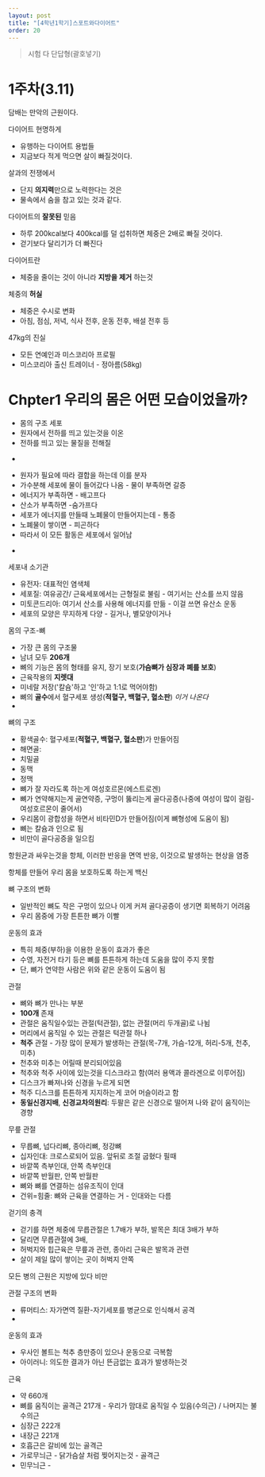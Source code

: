 ```yaml
---
layout: post
title: "[4학년1학기]스포트와다이어트"
order: 20
---
```


> 시험 다 단답형(괄호넣기)

# 1주차(3.11) 

담배는 만악의 근원이다.

다이어트 현명하게 
* 유행하는 다이어트 용법들
* 지금보다 적게 먹으면 살이 빠질것이다.

살과의 전쟁에서
* 단지 **의지력**만으로 노력한다는 것은
* 물속에서 숨을 참고 있는 것과 같다.

다이어트의 **잘못된** 믿음
* 하루 200kcal보다 400kcal를 덜 섭취하면 체중은 2배로 빠질 것이다.
* 걷기보다 달리기가 더 빠진다

다이어트란
* 체중을 줄이는 것이 아니라 **지방을 제거** 하는것

체중의 **허실**
* 체중은 수시로 변화
* 아침, 점심, 저녁, 식사 전후, 운동 전후, 배설 전후 등

47kg의 진실
* 모든 연예인과 미스코리아 프로필
* 미스코리아 출신 트레이너 - 정아름(58kg)




# Chpter1 우리의 몸은 어떤 모습이었을까?

* 몸의 구조 세포
* 원자에서 전하를 띄고 있는것을 이온
* 전하를 띄고 있는 물질을 전해질

-

* 원자가 필요에 따라 결합을 하는데 이를 분자
* 가수분해 세포에 물이 들어갔다 나옴 - 물이 부족하면 갈증
* 에너지가 부족하면 - 배고프다
* 산소가 부족하면 -숨가프다
* 세포가 에너지를 만들때 노폐물이 만들어지는데 - 통증
* 노폐물이 쌓이면 - 피곤하다
* 따라서 이 모든 활동은 세포에서 일어남

-

세포내 소기관
* 유전자: 대표적인 염색체
* 세포질: 여유공간/ 근육세포에서는 근형질로 불림 - 여기서는 산소를 쓰지 않음
* 미토콘드리아: 여기서 산소를 사용해 에너지를 만듦 - 이걸 쓰면 유산소 운동
* 세포의 모양은 무지하게 다양 - 길거나, 별모양이거나

몸의 구조-뼈
* 가장 큰 몸의 구조물
* 남녀 모두 **206개**
* 뼈의 기능은 몸의 형태를 유지, 장기 보호(**가슴뼈가 심장과 폐를 보호**)
* 근육작용의 **지렛대**
* 미네랄 저장('칼슘'하고 '인'하고 1:1로 먹어야함)
* 뼈의 **골수**에서 혈구세포 생성(**적혈구, 백혈구, 혈소판**) *이거 나온다*
* 

뼈의 구조
* 황색골수: 혈구세포(**적혈구, 백혈구, 혈소판**)가 만들어짐
* 해면골: 
* 치밀골
* 동맥
* 정맥
* 뼈가 잘 자라도록 하는게 여성호르몬(에스트로겐)
* 뼈가 연약해지는게 골연약증, 구멍이 뚫리는게 골다공증(나중에 여성이 많이 걸림-여성호르몬이 줄어서)
* 우리몸이 광합성을 하면서 비타민D가 만들어짐(이게 뼈형성에 도움이 됨)
* 뼈는 칼슘과 인으로 됨
* 비만이 골다공증을 일으킴

항원균과 싸우는것을 항체, 이러한 반응을 면역 반응, 이것으로 발생하는 현상을 염증

항체를 만들어 우리 몸을 보호하도록 하는게 백신


뼈 구조의 변화
* 일반적인 뼈도 작은 구멍이 있으나 이게 커져 골다공증이 생기면 회복하기 어려움
* 우리 몸중에 가장 튼튼한 뼈가 이빨

운동의 효과
* 특히 체중(부하)을 이용한 운동이 효과가 좋은
* 수영, 자전거 타기 등은 뼈를 튼튼하게 하는데 도움을 많이 주지 못함
* 단, 뼈가 연약한 사람은 위와 같은 운동이 도움이 됨

관절
* 뼈와 뼈가 만나는 부분
* **100개** 존재
* 관절은 움직일수있는 관절(턱관절), 없는 관절(머리 두개골)로 나뉨
* 머리에서 움직일 수 있는 관절은 턱관절 하나
* **척주** 관절 - 가장 많이 문제가 발생하는 관절(목-7개, 가슴-12개, 허리-5개, 천추, 미추)
* 천추와 미추는 어릴때 분리되어있음
* 척추와 척주 사이에 있는것을 디스크라고 함(여러 용액과 콜라겐으로 이루어짐)
* 디스크가 빠져나와 신경을 누르게 되면
* 척주 디스크를 튼튼하게 지지하는게 코어 머슬이라고 함
* **동일신경지배**, **신경교차의원리**: 두팔은 같은 신경으로 떨어져 나와 같이 움직이는 경향

무릎 관절
* 무릅뼈, 넙다리뼈, 종아리뼈, 정강뼈
* 십자인대: 크로스로되어 있음. 앞뒤로 조절 굽혔다 필때
* 바깥쪽 측부인대, 안쪽 측부인대
* 바깥쪽 반월판, 안쪽 반월판
* 뼈와 뼈를 연결하는 섬유조직이 인대
* 건위=힘줄: 뼈와 근육을 연결하는 거 - 인대와는 다름

걷기의 충격
* 걷기를 하면 체중에 무릅관절은 1.7배가 부하, 발목은 최대 3배가 부하
* 달리면 무릅관절에 3배, 
* 허벅지와 힙근육은 무릎과 관련, 종아리 근육은 발목과 관련
* 살이 제일 많이 쌓이는 곳이 허벅지 안쪽

모든 병의 근원은 지방에 있다 비만

관절 구조의 변화
* 류머티스: 자가면역 질환-자기세포를 병균으로 인식해서 공격
* 

운동의 효과
* 우사인 볼트는 척추 층만증이 있으나 운동으로 극복함
* 아이러니: 의도한 결과가 아닌 뜬금없는 효과가 발생하는것

근육
* 약 660개
* 뼈를 움직이는 골격근 217개 - 우리가 맘대로 움직일 수 있음(수의근) / 나머지는 불수의근
* 심장근 222개
* 내장근 221개
* 호흡근은 갈비에 있는 골격근
* 가로무늬근 - 닭가슴살 처럼 찢어지는것 - 골격근
* 민무늬근 - 